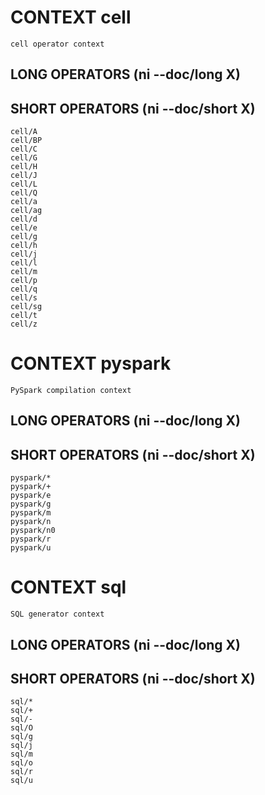 
# CONTEXT cell
	cell operator context

## LONG OPERATORS (ni --doc/long X)

## SHORT OPERATORS (ni --doc/short X)
	cell/A
	cell/BP
	cell/C
	cell/G
	cell/H
	cell/J
	cell/L
	cell/Q
	cell/a
	cell/ag
	cell/d
	cell/e
	cell/g
	cell/h
	cell/j
	cell/l
	cell/m
	cell/p
	cell/q
	cell/s
	cell/sg
	cell/t
	cell/z

# CONTEXT pyspark
	PySpark compilation context

## LONG OPERATORS (ni --doc/long X)

## SHORT OPERATORS (ni --doc/short X)
	pyspark/*
	pyspark/+
	pyspark/e
	pyspark/g
	pyspark/m
	pyspark/n
	pyspark/n0
	pyspark/r
	pyspark/u

# CONTEXT sql
	SQL generator context

## LONG OPERATORS (ni --doc/long X)

## SHORT OPERATORS (ni --doc/short X)
	sql/*
	sql/+
	sql/-
	sql/O
	sql/g
	sql/j
	sql/m
	sql/o
	sql/r
	sql/u
